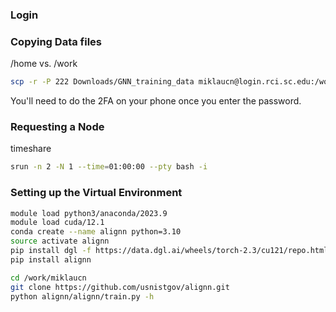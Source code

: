 ### Login

### Copying Data files
/home vs. /work

```bash
scp -r -P 222 Downloads/GNN_training_data miklaucn@login.rci.sc.edu:/work/miklaucn
```
You'll need to do the 2FA on your phone once you enter the password.

### Requesting a Node
timeshare

```bash
srun -n 2 -N 1 --time=01:00:00 --pty bash -i
```

### Setting up the Virtual Environment

```bash
module load python3/anaconda/2023.9
module load cuda/12.1
conda create --name alignn python=3.10
source activate alignn
pip install dgl -f https://data.dgl.ai/wheels/torch-2.3/cu121/repo.html
pip install alignn

cd /work/miklaucn
git clone https://github.com/usnistgov/alignn.git
python alignn/alignn/train.py -h
```
